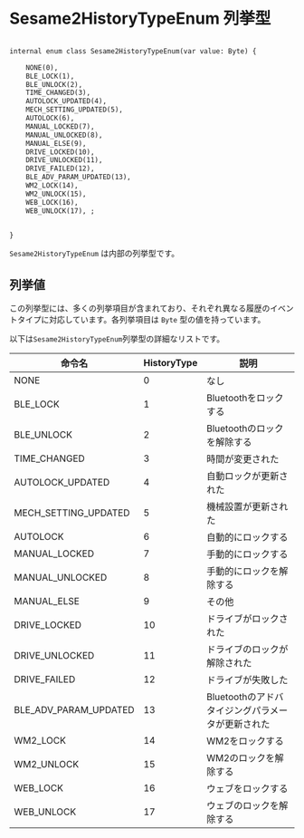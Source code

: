 #  Sesame2HistoryTypeEnum 列挙型

```svg

internal enum class Sesame2HistoryTypeEnum(var value: Byte) {

    NONE(0),
    BLE_LOCK(1),
    BLE_UNLOCK(2), 
    TIME_CHANGED(3),
    AUTOLOCK_UPDATED(4),
    MECH_SETTING_UPDATED(5),
    AUTOLOCK(6),
    MANUAL_LOCKED(7), 
    MANUAL_UNLOCKED(8),
    MANUAL_ELSE(9), 
    DRIVE_LOCKED(10),
    DRIVE_UNLOCKED(11),
    DRIVE_FAILED(12), 
    BLE_ADV_PARAM_UPDATED(13), 
    WM2_LOCK(14),
    WM2_UNLOCK(15),
    WEB_LOCK(16), 
    WEB_UNLOCK(17), ;


}
```



`Sesame2HistoryTypeEnum` は内部の列挙型です。

## 列挙値

この列挙型には、多くの列挙項目が含まれており、それぞれ異なる履歴のイベントタイプに対応しています。各列挙項目は `Byte` 型の値を持っています。

以下は`Sesame2HistoryTypeEnum`列挙型の詳細なリストです。

| 命令名 | HistoryType | 説明 |
|---|---|---|
| NONE | 0 | なし |
| BLE_LOCK | 1 | Bluetoothをロックする |
| BLE_UNLOCK | 2 | Bluetoothのロックを解除する |
| TIME_CHANGED | 3 | 時間が変更された |
| AUTOLOCK_UPDATED | 4 | 自動ロックが更新された |
| MECH_SETTING_UPDATED | 5 | 機械設置が更新された |
| AUTOLOCK | 6 | 自動的にロックする |
| MANUAL_LOCKED | 7 | 手動的にロックする |
| MANUAL_UNLOCKED | 8 | 手動的にロックを解除する |
| MANUAL_ELSE | 9 | その他 |
| DRIVE_LOCKED | 10 | ドライブがロックされた |
| DRIVE_UNLOCKED | 11 | ドライブのロックが解除された |
| DRIVE_FAILED | 12 | ドライブが失敗した |
| BLE_ADV_PARAM_UPDATED | 13 | Bluetoothのアドバタイジングパラメータが更新された |
| WM2_LOCK | 14 | WM2をロックする |
| WM2_UNLOCK | 15 | WM2のロックを解除する |
| WEB_LOCK | 16 | ウェブをロックする |
| WEB_UNLOCK | 17 | ウェブのロックを解除する |

